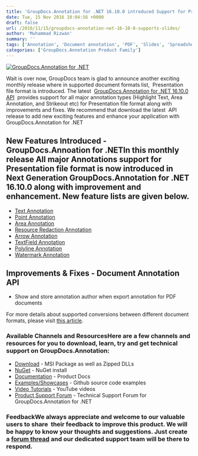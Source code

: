 ```yaml
---
title: 'GroupDocs.Annotation for .NET 16.10.0 introduced Support for Presentation Format'
date: Tue, 15 Nov 2016 10:04:56 +0000
draft: false
url: /2016/11/15/groupdocs-annotation-net-16-10-0-supports-slides/
author: 'Muhammad Rizwan'
summary: ''
tags: ['Annotation', 'Document annotation', 'PDF', 'Slides', 'Spreadsheet', 'Words Annotation']
categories: ['GroupDocs.Annotation Product Family']
---
```


[![GroupDocs.Annotation for .NET](https://blog.groupdocs.com/wp-content/uploads/sites/4/2016/11/groupdocs-annotation-net.png)](http://www.groupdocs.com/products/annotation/net)

Wait is over now, GroupDocs team is glad to announce another exciting monthly release where in supported document formats list,  Presentation file format is introduced. The latest  [GroupDocs.Annotation for .NET 16.10.0 API](http://www.groupdocs.com/products/annotation/net "Document Annotation API")  provides support for all major annotation types (Highlight Text, Area Annotation, and Strikeout etc) for Presentation file format along with improvements and fixes. We recommend that download the latest  API release to add new exciting features and enhance your application with GroupDocs.Annotation for .NET

## New Features Introduced - GroupDocs.Annoation for .NETIn this monthly release All major Annotations support for **Presentation file format** is now introduced in Next Generation **GroupDocs.Annotation for .NET 16.10.0** along with improvement and enhancement. New feature lists are given below.

*   [Text Annotation](https://docs.groupdocs.com/metadata/net "Text Annotation")
*   [Point Annotation](https://docs.groupdocs.com/metadata/net "Point Annotation")
*   [Area Annotation](https://docs.groupdocs.com/metadata/net "Area Annotation")
*   [Resource Redaction Annotation](https://docs.groupdocs.com/annotation/net "Resource Redaction Annotation")
*   [Arrow Annotation](https://docs.groupdocs.com/annotation/net "Arrow Annotation")
*   [TextField Annotation](https://docs.groupdocs.com/annotation/net "Text Field Annotation")
*   [Polyline Annotation](https://docs.groupdocs.com/annotation/net "Poly-line Annottaion ")
*   [Watermark Annotation](https://docs.groupdocs.com/annotation/net "Watermark Annotation")

## Improvements & Fixes - Document Annotation API

*   Show and store annotation author when export annotation for PDF documents

For more details about supported conversions between different document formats, please visit [this article](http://www.groupdocs.com/docs/display/annotationnet/Features+Overview "Document Annotation").

### Available Channels and ResourcesHere are a few channels and resources for you to download, learn, try and get technical support on GroupDocs.Annotation:

*   [Download](http://www.groupdocs.com/downloads/annotation/net "Downloads") - MSI Package as well as Zipped DLLs
*   [NuGet](https://www.nuget.org/packages/groupdocs-annotation-dotnet/ "Nuget Package") \- NuGet install
*   [Documentation](http://www.groupdocs.com/docs/display/annotationnet/Getting+Started "Product Documentation") \- Product Docs
*   [Examples/Showcases](https://github.com/groupdocs-annotation/GroupDocs.Annotation-for-.NET "examples,showcases") - Github source code examples
*   [Video Tutorials](https://www.youtube.com/channel/UC5zdCdyWw7gP2Y0_H6klwOA "video tutorials") - YouTube videos
*   [Product Support Forum](http://groupdocs.com/Community/forums/groupdocs.annotation-product-family/5/showforum.aspx "Support forum") - Technical Support Forum for GroupDocs.Annotation for .NET

### FeedbackWe always appreciate and welcome to our valuable users to share  their feedback to improve this product. We will be happy to know your thoughts and suggestions. Just create a [forum thread](http://groupdocs.com/Community/forums/groupdocs.annotation-product-family/5/showforum.aspx) and our dedicated support team will be there to respond.




